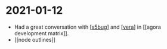 # 2021-01-12

- Had a great conversation with [[s5bug]] and [[vera]] in [[agora development matrix]].
- [[node outlines]]

[//begin]: # "Autogenerated link references for markdown compatibility"
[s5bug]: ../s5bug "S5bug"
[vera]: ../vera "Vera"
[//end]: # "Autogenerated link references"